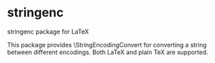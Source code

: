 # stringenc

stringenc package for LaTeX

This package provides \StringEncodingConvert for converting
a string between different encodings.
Both LaTeX and plain TeX are supported.

